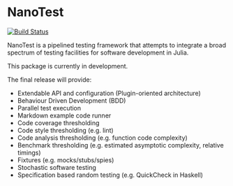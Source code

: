 # NanoTest

[![Build Status](https://travis-ci.org/svs14/NanoTest.jl.svg?branch=master)](https://travis-ci.org/svs14/NanoTest.jl)

NanoTest is a pipelined testing framework that attempts to integrate
a broad spectrum of testing facilities for software development in Julia.

This package is currently in development.

The final release will provide:

- Extendable API and configuration (Plugin-oriented architecture)
- Behaviour Driven Development (BDD)
- Parallel test execution
- Markdown example code runner
- Code coverage thresholding
- Code style thresholding (e.g. lint)
- Code analysis thresholding (e.g. function code complexity)
- Benchmark thresholding (e.g. estimated asymptotic complexity, relative timings)
- Fixtures (e.g. mocks/stubs/spies)
- Stochastic software testing
- Specification based random testing (e.g. QuickCheck in Haskell)

